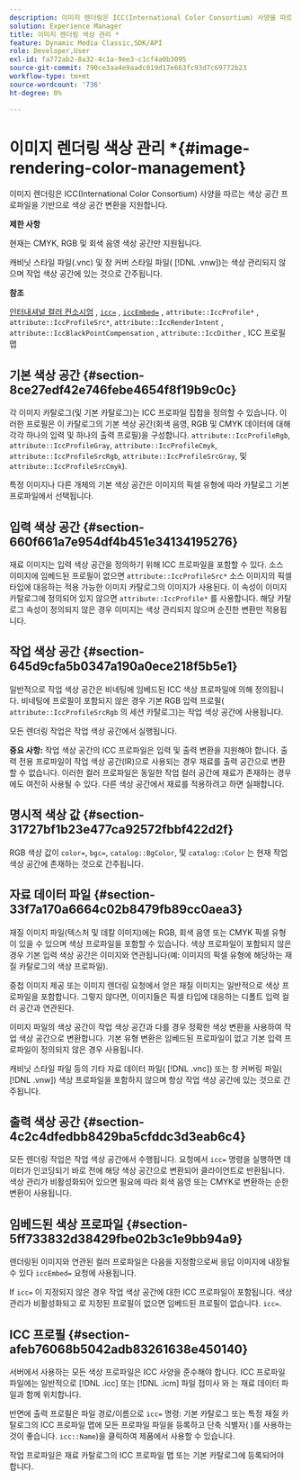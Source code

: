 ```yaml
---
description: 이미지 렌더링은 ICC(International Color Consortium) 사양을 따르는 색상 공간 프로파일을 기반으로 색상 공간 변환을 지원합니다.
solution: Experience Manager
title: 이미지 렌더링 색상 관리 *
feature: Dynamic Media Classic,SDK/API
role: Developer,User
exl-id: fa772ab2-8a32-4c1a-9ee3-c1cf4a0b3095
source-git-commit: 790ce3aa4e9aadc019d17e663fc93d7c69772b23
workflow-type: tm+mt
source-wordcount: '736'
ht-degree: 0%

---
```


# 이미지 렌더링 색상 관리 *{#image-rendering-color-management}

이미지 렌더링은 ICC(International Color Consortium) 사양을 따르는 색상 공간 프로파일을 기반으로 색상 공간 변환을 지원합니다.

**제한 사항**

현재는 CMYK, RGB 및 회색 음영 색상 공간만 지원됩니다.

캐비닛 스타일 파일(.vnc) 및 창 커버 스타일 파일( [!DNL .vnw])는 색상 관리되지 않으며 작업 색상 공간에 있는 것으로 간주됩니다.

**참조**

[인터내셔널 컬러 컨소시엄](https://www.color.org/index.xalter) , [ `icc=`](../../../../../ir-api/http-protocol/image-rendering-api-ref/c-ir-http-protocol-ref/c-ir-http-protocol-command-reference/r-ir-icc.md#reference-86a2fff3cef24982ad2063d977a16e06) , [ `iccEmbed=`](../../../../../ir-api/http-protocol/image-rendering-api-ref/c-ir-http-protocol-ref/c-ir-http-protocol-command-reference/r-ir-iccembed.md#reference-47a433138c7c4b29b9b29871b2491a7f) , `attribute::IccProfile*` , `attribute::IccProfileSrc*`, `attribute::IccRenderIntent` , `attribute::IccBlackPointCompensation` , `attribute::IccDither` , ICC 프로필 맵

## 기본 색상 공간 {#section-8ce27edf42e746febe4654f8f19b9c0c}

각 이미지 카탈로그(및 기본 카탈로그)는 ICC 프로파일 집합을 정의할 수 있습니다. 이러한 프로필은 이 카탈로그의 기본 색상 공간(회색 음영, RGB 및 CMYK 데이터에 대해 각각 하나의 입력 및 하나의 출력 프로필)을 구성합니다. `attribute::IccProfileRgb`, `attribute::IccProfileGray`, `attribute::IccProfileCmyk`, `attribute::IccProfileSrcRgb`, `attribute::IccProfileSrcGray`, 및 `attribute::IccProfileSrcCmyk`).

특정 이미지나 다른 개체의 기본 색상 공간은 이미지의 픽셀 유형에 따라 카탈로그 기본 프로파일에서 선택됩니다.

## 입력 색상 공간 {#section-660f661a7e954df4b451e34134195276}

재료 이미지는 입력 색상 공간을 정의하기 위해 ICC 프로파일을 포함할 수 있다. 소스 이미지에 임베드된 프로필이 없으면 `attribute::IccProfileSrc*` 소스 이미지의 픽셀 타입에 대응하는 적용 가능한 이미지 카탈로그의 이미지가 사용된다. 이 속성이 이미지 카탈로그에 정의되어 있지 않으면 `attribute::IccProfile*` 를 사용합니다. 해당 카탈로그 속성이 정의되지 않은 경우 이미지는 색상 관리되지 않으며 순진한 변환만 적용됩니다.

## 작업 색상 공간 {#section-645d9cfa5b0347a190a0ece218f5b5e1}

일반적으로 작업 색상 공간은 비네팅에 임베드된 ICC 색상 프로파일에 의해 정의됩니다. 비네팅에 프로필이 포함되지 않은 경우 기본 RGB 입력 프로필( `attribute::IccProfileSrcRgb` 의 세션 카탈로그)는 작업 색상 공간에 사용됩니다.

모든 렌더링 작업은 작업 색상 공간에서 실행됩니다.

**중요 사항:** 작업 색상 공간의 ICC 프로파일은 입력 및 출력 변환을 지원해야 합니다. 출력 전용 프로파일이 작업 색상 공간(IR)으로 사용되는 경우 재료를 출력 공간으로 변환할 수 없습니다. 이러한 컬러 프로파일은 동일한 작업 컬러 공간에 재료가 존재하는 경우에도 여전히 사용될 수 있다. 다른 색상 공간에서 재료를 적용하려고 하면 실패합니다.

## 명시적 색상 값 {#section-31727bf1b23e477ca92572fbbf422d2f}

RGB 색상 값이 `color=`, `bgc=`, `catalog::BgColor`, 및 `catalog::Color` 는 현재 작업 색상 공간에 존재하는 것으로 간주됩니다.

## 자료 데이터 파일 {#section-33f7a170a6664c02b8479fb89cc0aea3}

재질 이미지 파일(텍스처 및 데칼 이미지)에는 RGB, 회색 음영 또는 CMYK 픽셀 유형이 있을 수 있으며 색상 프로파일을 포함할 수 있습니다. 색상 프로파일이 포함되지 않은 경우 기본 입력 색상 공간은 이미지와 연관됩니다(예: 이미지의 픽셀 유형에 해당하는 재질 카탈로그의 색상 프로파일).

중첩 이미지 제공 또는 이미지 렌더링 요청에서 얻은 재질 이미지는 일반적으로 색상 프로파일을 포함합니다. 그렇지 않다면, 이미지들은 픽셀 타입에 대응하는 디폴트 입력 컬러 공간과 연관된다.

이미지 파일의 색상 공간이 작업 색상 공간과 다를 경우 정확한 색상 변환을 사용하여 작업 색상 공간으로 변환합니다. 기본 유형 변환은 임베드된 프로파일이 없고 기본 입력 프로파일이 정의되지 않은 경우 사용됩니다.

캐비닛 스타일 파일 등의 기타 자료 데이터 파일( [!DNL .vnc]) 또는 창 커버링 파일( [!DNL .vnw]) 색상 프로파일을 포함하지 않으며 항상 작업 색상 공간에 있는 것으로 간주됩니다.

## 출력 색상 공간 {#section-4c2c4dfedbb8429ba5cfddc3d3eab6c4}

모든 렌더링 작업은 작업 색상 공간에서 수행됩니다. 요청에서 `icc=` 명령을 실행하면 데이터가 인코딩되기 바로 전에 해당 색상 공간으로 변환되어 클라이언트로 반환됩니다. 색상 관리가 비활성화되어 있으면 필요에 따라 회색 음영 또는 CMYK로 변환하는 순한 변환이 사용됩니다.

## 임베드된 색상 프로파일 {#section-5ff733832d38429fbe02b3c1e9bb94a9}

렌더링된 이미지와 연관된 컬러 프로파일은 다음을 지정함으로써 응답 이미지에 내장될 수 있다 `iccEmbed=` 요청에 사용됩니다.

If `icc=` 이 지정되지 않은 경우 작업 색상 공간에 대한 ICC 프로파일이 포함됩니다. 색상 관리가 비활성화되고 로 지정된 프로필이 없으면 임베드된 프로필이 없습니다. `icc=`.

## ICC 프로필 {#section-afeb76068b5042adb83261638e450140}

서버에서 사용하는 모든 색상 프로파일은 ICC 사양을 준수해야 합니다. ICC 프로파일 파일에는 일반적으로 [!DNL .icc] 또는 [!DNL .icm] 파일 접미사 와 는 재료 데이터 파일과 함께 위치합니다.

반면에 출력 프로필은 파일 경로/이름으로 `icc=` 명령: 기본 카탈로그 또는 특정 재질 카탈로그의 ICC 프로파일 맵에 모든 프로파일 파일을 등록하고 단축 식별자( )를 사용하는 것이 좋습니다. `icc::Name`)을 클릭하여 제품에서 사용할 수 있습니다.

작업 프로파일은 재료 카탈로그의 ICC 프로파일 맵 또는 기본 카탈로그에 등록되어야 합니다.
